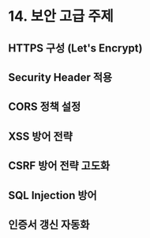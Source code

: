 # 14. 보안 고급 주제

## HTTPS 구성 (Let's Encrypt)

## Security Header 적용

## CORS 정책 설정

## XSS 방어 전략

## CSRF 방어 전략 고도화

## SQL Injection 방어

## 인증서 갱신 자동화